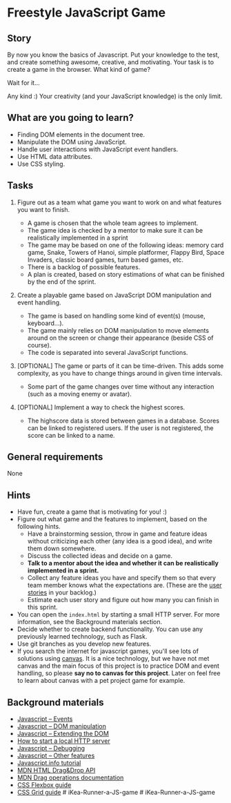 # Freestyle JavaScript Game

## Story

By now you know the basics of Javascript. Put your knowledge to the test,
and create something awesome, creative, and motivating.
Your task is to create a game in the browser. What kind of game?

Wait for it...

Any kind :) Your creativity (and your JavaScript knowledge) is the only limit.

## What are you going to learn?

- Finding DOM elements in the document tree.
- Manipulate the DOM using JavaScript.
- Handle user interactions with JavaScript event handlers.
- Use HTML data attributes.
- Use CSS styling.

## Tasks

1. Figure out as a team what game you want to work on and what features you want to finish.
    - A game is chosen that the whole team agrees to implement.
    - The game idea is checked by a mentor to make sure it can be realistically implemented in a sprint
    - The game may be based on one of the following ideas: memory card game, Snake, Towers of Hanoi, simple platformer, Flappy Bird, Space Invaders, classic board games, turn based games, etc.
    - There is a backlog of possible features.
    - A plan is created, based on story estimations of what can be finished by the end of the sprint.

2. Create a playable game based on JavaScript DOM manipulation and event handling.
    - The game is based on handling some kind of event(s) (mouse, keyboard...).
    - The game mainly relies on DOM manipulation to move elements around on the screen or change their appearance (beside CSS of course).
    - The code is separated into several JavaScript functions.

3. [OPTIONAL] The game or parts of it can be time-driven. This adds some complexity, as you have to change things around in given time intervals.
    - Some part of the game changes over time without any interaction (such as a moving enemy or avatar).

4. [OPTIONAL] Implement a way to check the highest scores.
    - The highscore data is stored between games in a database. Scores can be linked to registered users. If the user is not registered, the score can be linked to a name.

## General requirements

None

## Hints

- Have fun, create a game that is motivating for you! :)
- Figure out what game and the features to implement, based on the following hints.
    - Have a brainstorming session, throw in game and feature ideas without criticizing each other (any idea is a good idea), and write them down somewhere.
    - Discuss the collected ideas and decide on a game.
    - **Talk to a mentor about the idea and whether it can be realistically implemented in a sprint.**
    - Collect any feature ideas you have and specify them so that every team member knows what the expectations are. (These are the [user stories](https://www.mountaingoatsoftware.com/agile/user-stories) in your backlog.)
    - Estimate each user story and figure out how many you can finish in this sprint.
- You can open the `index.html` by starting a small HTTP server. For more information, see the Background materials section.
- Decide whether to create backend functionality. You can use any previously learned technology, such as Flask.
- Use git branches as you develop new features.
- If you search the internet for javascript games, you'll see lots of solutions using [canvas](https://developer.mozilla.org/en-US/docs/Web/API/Canvas_API). It is a nice technology, but we have not met canvas and the main focus of this project is to practice DOM and event handling, so please **say no to canvas for this project**. Later on feel free to learn about canvas with a pet project game for example.

## Background materials

- <i class="far fa-exclamation"></i> [Javascript – Events](project/curriculum/materials/pages/javascript/javascript-events.md)
- <i class="far fa-exclamation"></i> [Javascript – DOM manipulation](project/curriculum/materials/pages/javascript/javascript-dom.md)
- <i class="far fa-exclamation"></i> [Javascript – Extending the DOM](project/curriculum/materials/pages/javascript/javascript-extending-the-dom.md)
- <i class="far fa-exclamation"></i> [How to start a local HTTP server](project/curriculum/materials/pages/tools/serve-files.md)
- [Javascript – Debugging](project/curriculum/materials/pages/javascript/javascript-debugging.md)
- [Javascript – Other features](project/curriculum/materials/pages/javascript/javascript-other-features.md)
- [Javascript.info tutorial](https://javascript.info/)
- [MDN HTML Drag&Drop API](https://developer.mozilla.org/en-US/docs/Web/API/HTML_Drag_and_Drop_API)
- [MDN Drag operations documentation](https://developer.mozilla.org/en-US/docs/Web/API/HTML_Drag_and_Drop_API/Drag_operations)
- <i class="far fa-book-open"></i> [CSS Flexbox guide](https://css-tricks.com/snippets/css/a-guide-to-flexbox/)
- <i class="far fa-book-open"></i> [CSS Grid guide](https://css-tricks.com/snippets/css/complete-guide-grid/)
#   i K e a - R u n n e r - a - J S - g a m e  
 #   i K e a - R u n n e r - a - J S - g a m e  
 